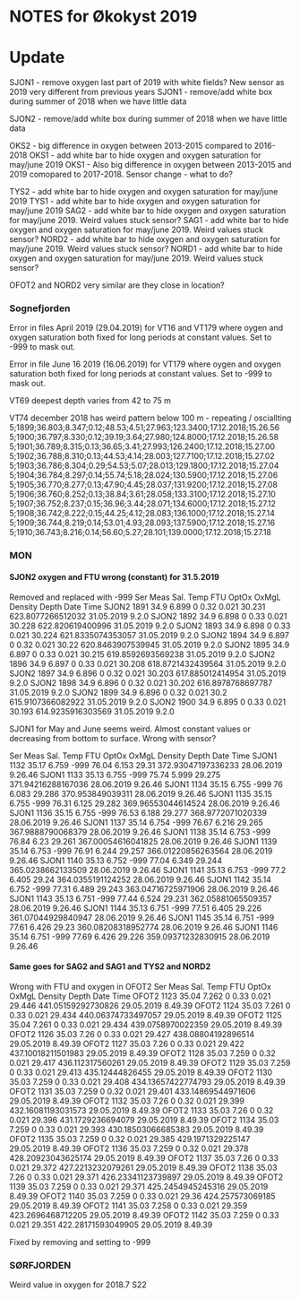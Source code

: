 # NOTES for Økokyst 2019

# Update
SJON1 - remove oxygen last part of 2019 with white fields? New sensor as 2019 very different from previous years
SJON1 - remove/add white box during summer of 2018 when we have little data 

SJON2 - remove/add white box during summer of 2018 when we have little data 

OKS2 - big difference in oxygen between 2013-2015 compared to 2016-2018
OKS1 - add white bar to hide oxygen and oxygen saturation for may/june 2019
OKS1 - Also big difference in oxygen between 2013-2015 and 2019 comopared to 2017-2018. Sensor change - what to do?

TYS2 - add white bar to hide oxygen and oxygen saturation for may/june 2019
TYS1 - add white bar to hide oxygen and oxygen saturation for may/june 2019
SAG2 - add white bar to hide oxygen and oxygen saturation for may/june 2019. Weird values stuck sensor?
SAG1 - add white bar to hide oxygen and oxygen saturation for may/june 2019. Weird values stuck sensor?
NORD2 - add white bar to hide oxygen and oxygen saturation for may/june 2019. Weird values stuck sensor?
NORD1 - add white bar to hide oxygen and oxygen saturation for may/june 2019. Weird values stuck sensor?

OFOT2 and NORD2 very similar are they close in location?

### Sognefjorden
Error in files April 2019 (29.04.2019) for VT16 and VT179 where oygen and oxygen saturation both fixed for long periods 
at constant values. Set to -999 to mask out.

Error in file June 16 2019 (16.06.2019) for VT179 where oygen and oxygen saturation both fixed for long periods 
at constant values. Set to -999 to mask out.

VT69 deepest depth varies from 42 to 75 m

VT74 december 2018 has weird pattern below 100 m  - repeating / osciallting
5;1899;36.803;8.347;0.12;48.53;4.51;27.963;123.3400;17.12.2018;15.26.56
5;1900;36.797;8.330;0.12;39.19;3.64;27.980;124.8000;17.12.2018;15.26.58
5;1901;36.789;8.315;0.13;36.65;3.41;27.993;126.2400;17.12.2018;15.27.00
5;1902;36.788;8.310;0.13;44.53;4.14;28.003;127.7100;17.12.2018;15.27.02
5;1903;36.786;8.304;0.29;54.53;5.07;28.013;129.1800;17.12.2018;15.27.04
5;1904;36.784;8.297;0.14;55.74;5.18;28.024;130.5900;17.12.2018;15.27.06
5;1905;36.770;8.277;0.13;47.90;4.45;28.037;131.9200;17.12.2018;15.27.08
5;1906;36.760;8.252;0.13;38.84;3.61;28.058;133.3100;17.12.2018;15.27.10
5;1907;36.752;8.237;0.15;36.96;3.44;28.071;134.6000;17.12.2018;15.27.12
5;1908;36.742;8.222;0.15;44.25;4.12;28.083;136.1000;17.12.2018;15.27.14
5;1909;36.744;8.219;0.14;53.01;4.93;28.093;137.5900;17.12.2018;15.27.16
5;1910;36.743;8.216;0.14;56.60;5.27;28.101;139.0000;17.12.2018;15.27.18



### MON
#### SJON2 oxygen and FTU wrong (constant) for 31.5.2019

Removed and replaced with -999
Ser	Meas	Sal.	Temp	FTU	OptOx	OxMgL	Density	Depth	Date	Time
SJON2	1891	34.9	6.899	0	0.32	0.021	30.231	623.8077266512032	31.05.2019	9.2.0
SJON2	1892	34.9	6.898	0	0.33	0.021	30.228	622.820619400996	31.05.2019	9.2.0
SJON2	1893	34.9	6.898	0	0.33	0.021	30.224	621.8335074353057	31.05.2019	9.2.0
SJON2	1894	34.9	6.897	0	0.32	0.021	30.22	620.8463907539945	31.05.2019	9.2.0
SJON2	1895	34.9	6.897	0	0.33	0.021	30.215	619.8592693569238	31.05.2019	9.2.0
SJON2	1896	34.9	6.897	0	0.33	0.021	30.208	618.8721432439564	31.05.2019	9.2.0
SJON2	1897	34.9	6.896	0	0.32	0.021	30.203	617.885012414954	31.05.2019	9.2.0
SJON2	1898	34.9	6.896	0	0.32	0.021	30.202	616.8978768697787	31.05.2019	9.2.0
SJON2	1899	34.9	6.896	0	0.32	0.021	30.2	615.9107366082922	31.05.2019	9.2.0
SJON2	1900	34.9	6.895	0	0.33	0.021	30.193	614.9235916303569	31.05.2019	9.2.0
 
SJON1 for May and June seems weird. Almost constant values or decreasing from bottom to surface. Wrong with sensor?

Ser	Meas	Sal.	Temp	FTU	OptOx	OxMgL	Density	Depth	Date	Time
SJON1	1132	35.17	6.759	-999	76.04	6.153	29.31	372.93047197336233	28.06.2019	9.26.46
SJON1	1133	35.13	6.755	-999	75.74	5.999	29.275	371.94216288167036	28.06.2019	9.26.46
SJON1	1134	35.15	6.755	-999	76	6.083	29.286	370.953849039311	28.06.2019	9.26.46
SJON1	1135	35.15	6.755	-999	76.31	6.125	29.282	369.96553044614524	28.06.2019	9.26.46
SJON1	1136	35.15	6.755	-999	76.53	6.188	29.277	368.9772071020339	28.06.2019	9.26.46
SJON1	1137	35.14	6.754	-999	76.67	6.216	29.265	367.9888790068379	28.06.2019	9.26.46
SJON1	1138	35.14	6.753	-999	76.84	6.23	29.261	367.00054616041825	28.06.2019	9.26.46
SJON1	1139	35.14	6.753	-999	76.91	6.244	29.257	366.01220856263564	28.06.2019	9.26.46
SJON1	1140	35.13	6.752	-999	77.04	6.349	29.244	365.0238662133509	28.06.2019	9.26.46
SJON1	1141	35.13	6.753	-999	77.2	6.405	29.24	364.0355191124252	28.06.2019	9.26.46
SJON1	1142	35.14	6.752	-999	77.31	6.489	29.243	363.04716725971906	28.06.2019	9.26.46
SJON1	1143	35.13	6.751	-999	77.44	6.524	29.231	362.05881065509357	28.06.2019	9.26.46
SJON1	1144	35.13	6.751	-999	77.51	6.405	29.226	361.07044929840947	28.06.2019	9.26.46
SJON1	1145	35.14	6.751	-999	77.61	6.426	29.23	360.08208318952774	28.06.2019	9.26.46
SJON1	1146	35.14	6.751	-999	77.69	6.426	29.226	359.09371232830915	28.06.2019	9.26.46

#### Same goes for SAG2 and SAG1 and TYS2 and NORD2

Wrong with FTU and oxygen in OFOT2
Ser	Meas	Sal.	Temp	FTU	OptOx	OxMgL	Density	Depth	Date	Time
OFOT2	1123	35.04	7.262	0	0.33	0.021	29.446	441.05159292730826	29.05.2019	8.49.39
OFOT2	1124	35.03	7.261	0	0.33	0.021	29.434	440.06374733497057	29.05.2019	8.49.39
OFOT2	1125	35.04	7.261	0	0.33	0.021	29.434	439.0758970022359	29.05.2019	8.49.39
OFOT2	1126	35.03	7.26	0	0.33	0.021	29.427	438.08804192896514	29.05.2019	8.49.39
OFOT2	1127	35.03	7.26	0	0.33	0.021	29.422	437.10018211501983	29.05.2019	8.49.39
OFOT2	1128	35.03	7.259	0	0.32	0.021	29.417	436.112317560261	29.05.2019	8.49.39
OFOT2	1129	35.03	7.259	0	0.33	0.021	29.413	435.12444826455	29.05.2019	8.49.39
OFOT2	1130	35.03	7.259	0	0.33	0.021	29.408	434.13657422774793	29.05.2019	8.49.39
OFOT2	1131	35.03	7.259	0	0.32	0.021	29.401	433.14869544971606	29.05.2019	8.49.39
OFOT2	1132	35.03	7.26	0	0.32	0.021	29.399	432.16081193031573	29.05.2019	8.49.39
OFOT2	1133	35.03	7.26	0	0.32	0.021	29.396	431.1729236694079	29.05.2019	8.49.39
OFOT2	1134	35.03	7.259	0	0.33	0.021	29.393	430.18503066685383	29.05.2019	8.49.39
OFOT2	1135	35.03	7.259	0	0.32	0.021	29.385	429.1971329225147	29.05.2019	8.49.39
OFOT2	1136	35.03	7.259	0	0.32	0.021	29.378	428.20923043625174	29.05.2019	8.49.39
OFOT2	1137	35.03	7.26	0	0.33	0.021	29.372	427.2213232079261	29.05.2019	8.49.39
OFOT2	1138	35.03	7.26	0	0.33	0.021	29.371	426.23341123739897	29.05.2019	8.49.39
OFOT2	1139	35.03	7.259	0	0.33	0.021	29.371	425.2454945245316	29.05.2019	8.49.39
OFOT2	1140	35.03	7.259	0	0.33	0.021	29.36	424.257573069185	29.05.2019	8.49.39
OFOT2	1141	35.03	7.258	0	0.33	0.021	29.359	423.2696468712205	29.05.2019	8.49.39
OFOT2	1142	35.03	7.259	0	0.33	0.021	29.351	422.28171593049905	29.05.2019	8.49.39

Fixed by removing and setting to -999

### SØRFJORDEN
Weird value in oxygen for 2018.7 S22 